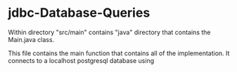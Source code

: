 # jdbc-Database-Queries

Within directory "src/main" contains "java" directory that contains the Main.java class. 

This file contains the main function that contains all of the implementation. It connects to a localhost postgresql database using 
